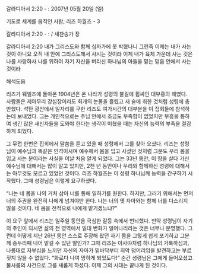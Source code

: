 갈라디아서 2:20 - : 
2007년 05월 20일 (일)

기도로 세계를 움직인 사람, 리즈 하월즈 - 3



갈라디아서 2:20 - : / 새찬송가  장


갈라디아서 2:20
내가 그리스도와 함께 십자가에 못 박혔나니 그런즉 이제는 내가 사는 것이 아니요 오직 내 안에 그리스도께서 사시는 것이라 이제 내가 육체 가운데 사는 것은 나를 사랑하사 나를 위하여 자기 자신을 버리신 하나님의 아들을 믿는 믿음 안에서 사는 것이라

해석도움





리즈가 웨일즈에 돌아온 1904년은 온 나라가 성령의 불길에 휩싸인 대부흥의 해였다. 사람들은 제아무리 강심장이라도 회개의 눈물을 흘렸고 새 술에 취한 것처럼 성령에 충만했다. 석탄 광산에서 일자리를 구한 리즈도 여가시간의 대부분을 이 집회들에 참석하는데 보내었다. 그는 개인적으로는 주님 안에서 조금도 부족함이 없었지만 부흥을 통하여 생긴 많은 새신자들을 도와야 한다는 생각이 미쳤을 때는 자신의 능력의 부족을 절감하게 되었다. 

그 무렵 한번은 집회에서 말씀을 듣고 있을 때 성령께서 그를 찾아 오셨다. 리즈는 성령님이 예수님과 똑같은 인격이시며 예수께서 몸을 입고 사셨던 것처럼 그분도 우리 몸을 입고 사는 분이라는 사실을 이날 처음 알게 되었다. 그는 33년 동안, 이 땅을 살다 가신 예수님에 대해서는 많이 알고 있지만, 2천 년 동안이나 우리와 함께하신 성령에 대해서는 아무것도 모르고 있었던 것이다. 리즈 하월즈는 이 성령 하나님께 능력을 간구하기 시작했다. 그때 성령님은 이렇게 요구하셨다.

“나는 네 몸을 나의 거처 삼아 너를 통해 일하기를 원한다. 하지만, 그러기 위해서는 먼저 너의 주권을 완전히 나에게 넘겨야만 한다. 나는 너의 옛 자아와는 함께 너를 다스리지 않을 것이다. 네 몸을 전적으로 나에게 맡기겠느냐?”

이 요구 앞에서 리즈는 일주일 동안을 극심한 갈등 속에서 번뇌했다. 만약 성령님이 자기의 주인이 되시면 삶의 전 영역에서 일대 변화가 일어나리라는 것은 너무나 분명했다. 그런데 어떻게 지난 26년 동안 스스로 주장해 왔던 자기 몸을 그렇게 쉽게 포기하고 그분께 송두리째 내어 맡길 수 있단 말인가? 그때 리즈는 이사야처럼 하나님의 거룩하심과, 나름대로 자부심을 느끼던 자신의 자아가 밑바닥부터 죄악 덩어리임을 발견하고는 부르짖지 않을 수 없었다. “화로다 나여 망하게 되었도다!” 순간 성령님은 그에게 들어오셨고 불사름의 사건으로 그를 새롭게 하셨다. 이제 그의 시대는 끝나게 된 것이다.